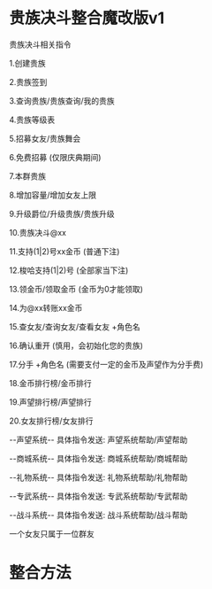 # 贵族决斗整合魔改版v1

贵族决斗相关指令

   1.创建贵族
   
   2.贵族签到
   
   3.查询贵族/贵族查询/我的贵族
   
   4.贵族等级表
   
   5.招募女友/贵族舞会
   
   6.免费招募   (仅限庆典期间)
   
   7.本群贵族
   
   8.增加容量/增加女友上限
   
   9.升级爵位/升级贵族/贵族升级
   
   10.贵族决斗@xx
   
   11.支持(1|2)号xx金币  (普通下注)
   
   12.梭哈支持(1|2)号    (全部家当下注)
   
   13.领金币/领取金币  (金币为0才能领取)
   
   14.为@xx转账xx金币
   
   15.查女友/查询女友/查看女友 +角色名
   
   16.确认重开  (慎用，会初始化您的贵族)
   
   17.分手 +角色名  (需要支付一定的金币及声望作为分手费)
   
   18.金币排行榜/金币排行
   
   19.声望排行榜/声望排行
   
   20.女友排行榜/女友排行
   
   
   --声望系统-- 具体指令发送: 声望系统帮助/声望帮助
  
   --商城系统-- 具体指令发送: 商城系统帮助/商城帮助
   
   --礼物系统-- 具体指令发送: 礼物系统帮助/礼物帮助
   
   --专武系统-- 具体指令发送: 专武系统帮助/专武帮助
   
   --战斗系统-- 具体指令发送: 战斗系统帮助/战斗帮助
 
 
  一个女友只属于一位群友
  
  # 整合方法
